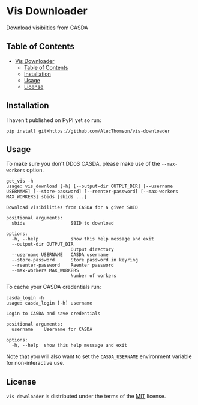 # Vis Downloader

<!-- [![PyPI - Version](https://img.shields.io/pypi/v/vis-downloader.svg)](https://pypi.org/project/vis-downloader)
[![PyPI - Python Version](https://img.shields.io/pypi/pyversions/vis-downloader.svg)](https://pypi.org/project/vis-downloader)

----- -->


Download visibilties from CASDA

## Table of Contents

- [Vis Downloader](#vis-downloader)
  - [Table of Contents](#table-of-contents)
  - [Installation](#installation)
  - [Usage](#usage)
  - [License](#license)

## Installation

I haven't published on PyPI yet so run:

```console
pip install git+https://github.com/AlecThomson/vis-downloader
```

## Usage
To make sure you don't DDoS CASDA, please make use of the `--max-workers` option.

```console
get_vis -h
usage: vis_download [-h] [--output-dir OUTPUT_DIR] [--username USERNAME] [--store-password] [--reenter-password] [--max-workers MAX_WORKERS] sbids [sbids ...]

Download visibilities from CASDA for a given SBID

positional arguments:
  sbids                 SBID to download

options:
  -h, --help            show this help message and exit
  --output-dir OUTPUT_DIR
                        Output directory
  --username USERNAME   CASDA username
  --store-password      Store password in keyring
  --reenter-password    Reenter password
  --max-workers MAX_WORKERS
                        Number of workers
```

To cache your CASDA credentials run:
```console
casda_login -h
usage: casda_login [-h] username

Login to CASDA and save credentials

positional arguments:
  username    Username for CASDA

options:
  -h, --help  show this help message and exit
```

Note that you will also want to set the `CASDA_USERNAME` environment variable for non-interactive use.

## License

`vis-downloader` is distributed under the terms of the [MIT](https://spdx.org/licenses/MIT.html) license.
